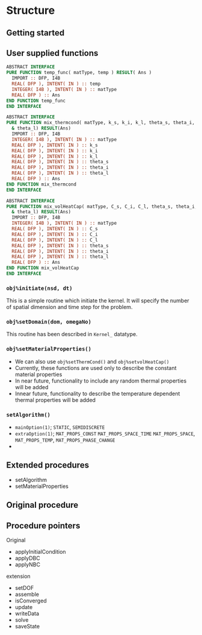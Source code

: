 # Structure

## Getting started

## User supplied functions

```fortran
ABSTRACT INTERFACE
PURE FUNCTION temp_func( matType, temp ) RESULT( Ans )
  IMPORT :: DFP, I4B
  REAL( DFP ), INTENT( IN ) :: temp
  INTEGER( I4B ), INTENT( IN ) :: matType
  REAL( DFP ) :: Ans
END FUNCTION temp_func
END INTERFACE

ABSTRACT INTERFACE
PURE FUNCTION mix_thermcond( matType, k_s, k_i, k_l, theta_s, theta_i, &
  & theta_l) RESULT(Ans)
  IMPORT :: DFP, I4B
  INTEGER( I4B ), INTENT( IN ) :: matType
  REAL( DFP ), INTENT( IN ) :: k_s
  REAL( DFP ), INTENT( IN ) :: k_i
  REAL( DFP ), INTENT( IN ) :: k_l
  REAL( DFP ), INTENT( IN ) :: theta_s
  REAL( DFP ), INTENT( IN ) :: theta_i
  REAL( DFP ), INTENT( IN ) :: theta_l
  REAL( DFP ) :: Ans
END FUNCTION mix_thermcond
END INTERFACE

ABSTRACT INTERFACE
PURE FUNCTION mix_volHeatCap( matType, C_s, C_i, C_l, theta_s, theta_i, &
  & theta_l) RESULT(Ans)
  IMPORT :: DFP, I4B
  INTEGER( I4B ), INTENT( IN ) :: matType
  REAL( DFP ), INTENT( IN ) :: C_s
  REAL( DFP ), INTENT( IN ) :: C_i
  REAL( DFP ), INTENT( IN ) :: C_l
  REAL( DFP ), INTENT( IN ) :: theta_s
  REAL( DFP ), INTENT( IN ) :: theta_i
  REAL( DFP ), INTENT( IN ) :: theta_l
  REAL( DFP ) :: Ans
END FUNCTION mix_volHeatCap
END INTERFACE
```

### `obj%initiate(nsd, dt)`

This is a simple routine which initiate the kernel. It will specify the number of spatial dimension and time step for the problem.

### `obj%setDomain(dom, omegaNo)`

This routine has been described in `Kernel_` datatype.

### `obj%setMaterialProperties()`

- We can also use `obj%setThermCond()` and `obj%setvolHeatCap()`
- Currently, these functions are used only to describe the constant material properties
- In near future, functionality to include any random thermal properties will be added
- Innear future, functionality to describe the temperature dependent thermal properties will be added

### `setAlgorithm()`

- `mainOption(1)`; `STATIC`, `SEMIDISCRETE`
- `extraOption(1)`; `MAT_PROPS_CONST` `MAT_PROPS_SPACE_TIME` `MAT_PROPS_SPACE`, `MAT_PROPS_TEMP`, `MAT_PROPS_PHASE_CHANGE`
-

## Extended procedures

- setAlgorithm
- setMaterialProperties

## Original procedure

## Procedure pointers

Original

- applyInitialCondition
- applyDBC
- applyNBC

extension

- setDOF
- assemble
- isConverged
- update
- writeData
- solve
- saveState

